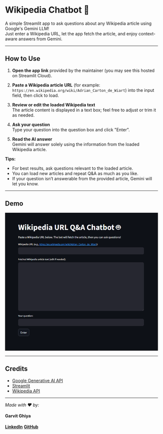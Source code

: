 # Wikipedia Chatbot 🤖

A simple Streamlit app to ask questions about any Wikipedia article using Google's Gemini LLM!  
Just enter a Wikipedia URL, let the app fetch the article, and enjoy context-aware answers from Gemini.

---

## How to Use

1. **Open the app link** provided by the maintainer (you may see this hosted on Streamlit Cloud).

2. **Paste a Wikipedia article URL** (for example: `https://en.wikipedia.org/wiki/Adrian_Carton_de_Wiart`) into the input field, then click to load.

3. **Review or edit the loaded Wikipedia text**  
   The article content is displayed in a text box; feel free to adjust or trim it as needed.

4. **Ask your question**  
   Type your question into the question box and click "Enter".

5. **Read the AI answer**  
   Gemini will answer solely using the information from the loaded Wikipedia article.

**Tips:**
- For best results, ask questions relevant to the loaded article.
- You can load new articles and repeat Q&A as much as you like.
- If your question isn’t answerable from the provided article, Gemini will let you know.

---

## Demo

![Wikipedia Chatbot Screenshot](screenshot.png)

---

## Credits

- [Google Generative AI API](https://ai.google.dev/)
- [Streamlit](https://streamlit.io/)
- [Wikipedia API](https://en.wikipedia.org/w/api.php)

---

*Made with ❤️ by:*
#### Garvit Ghiya
**[LinkedIn](https://www.linkedin.com/in/garvit-ghiya/)**
**[GitHub](https://github.com/Garvit893)**
